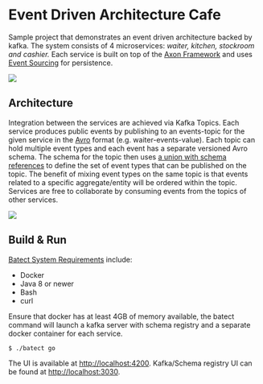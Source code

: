 # Event Driven Architecture Cafe
Sample project that demonstrates an event driven architecture backed by kafka. The system consists
of 4 microservices: *waiter, kitchen, stockroom and cashier.* Each service is built
on top of the [Axon Framework](https://axoniq.io/) and uses [Event Sourcing](https://martinfowler.com/eaaDev/EventSourcing.html)
for persistence.

![](https://res.cloudinary.com/monkey-codes/image/upload/v1617752028/event-driven-architecture-cafe/cafe.gif)

## Architecture 

Integration between the services are achieved via Kafka Topics. Each service produces public events by publishing to
an events-topic for the given service in the [Avro](https://avro.apache.org/docs/current/) format (e.g. waiter-events-value). Each topic
can hold multiple event types and each event has a separate versioned Avro schema. The schema for the topic then uses 
[a union with schema references](https://www.confluent.io/blog/multiple-event-types-in-the-same-kafka-topic/)  to define the set of event
types that can be published on the topic. The benefit of mixing event types on the same topic is that events related to
a specific aggregate/entity will be ordered within the topic. Services are free to collaborate by consuming events from the topics of other services.

![](https://res.cloudinary.com/monkey-codes/image/upload/v1625540227/event-driven-architecture-cafe/event-driven-cafe-kafka-architecture.png)

## Build & Run

[Batect System Requirements](https://batect.dev/docs/getting-started/requirements) include:
* Docker
* Java 8 or newer
* Bash
* curl

Ensure that docker has at least 4GB of memory available, the batect command will launch a kafka server with schema registry and a separate
docker container for each service.
```
$ ./batect go
```

The UI is available at [http://localhost:4200](http://localhost:4200).
Kafka/Schema registry UI can be found at [http://localhost:3030](http://localhost:3030).